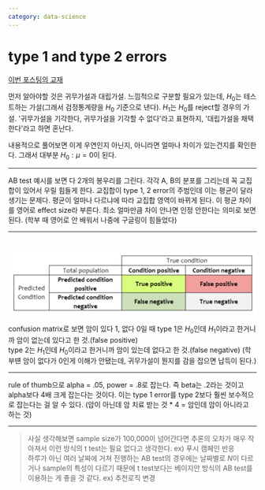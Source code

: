 ```yaml
---
category: data-science
---
```


# type 1 and type 2 errors

[이번 포스팅의 교재](https://www.uth.tmc.edu/uth_orgs/educ_dev/oser/L2_2.HTM)

먼저 알아야할 것은 귀무가설과 대립가설.
느낌적으로 구분할 필요가 있는데, $H_{0}$는 테스트하는 가설(그래서 검정통계량을 $H_{0}$ 기준으로 낸다). $H_{1}$는 $H_{0}$를 reject할 경우의 가설.
'귀무가설을 기각한다, 귀무가설을 기각할 수 없다'라고 표현하지, '대립가설을 채택한다'라고 하면 혼난다.

내용적으로 풀어보면 이게 우연인지 아닌지, 아니라면 얼마나 차이가 있는건지를 확인한다. 그래서 대부분 $H_{0}: \mu=0$이 된다. 

--- 
 
AB test 예시를 보면 다 2개의 봉우리를 그린다. 각각 A, B의 분포를 그리는데 꼭 교집합이 있어서 우릴 힘들게 한다.
교집합이 type 1, 2 error의 주범인데 이는 평균이 달라 생기는 문제다. 
평균이 얼마나 다르냐에 따라 교집합 영역이 바뀌게 된다. 이 평균 차이를 영어로 effect size라 부른다. 
최소 얼마만큼 차이 안나면 인정 안한다는 의미로 보면 된다.
(학부 때 영어로 안 배워서 나중에 구글링이 힘들었다) 

---

<br>![](/attachments/confusion-matrix.png)<br>

confusion matrix로 보면 암이 있다 1, 없다 0일 때 type 1은 $H_{0}$인데 $H_{1}$이라고 한거니까 암이 없는데 있다고 한 것.(false positive)  
type 2는 $H_{1}$인데 $H_{0}$이라고 한거니까 암이 있는데 없다고 한 것.(false negative)
(학부떈 암이 없다가 0인게 이해가 안됐는데, 귀무가설이 뭔지를 감을 잡으면 납득이 된다.) 

---

rule of thumb으로 alpha = .05, power = .8로 잡는다. 즉 beta는 .2라는 것이고 alpha보다 4배 크게 잡는다는 것이다. 
이는 type 1 error를 type 2보다 훨씬 보수적으로 잡는다는 걸 알 수 있다.
(암이 아닌데 암 치료 받는 것 * 4 = 암인데 암이 아니라고 하는 것) 

---

> 사실 생각해보면 sample size가 100,000이 넘어간다면 추론의 오차가 매우 작아져서 이런 방식의 t test는 필요 없다고 생각한다. ex) 푸시 캠페인 반응  
하루가 아닌 여러 날짜에 거쳐 진행하는 AB test의 경우에는 날짜별로 $N$이 다르거나 sample의 특성이 다르기 때문에 t test보다는
베이지안 방식의 AB test를 이용하는 게 좋을 것 같다. ex) 추천로직 변경
